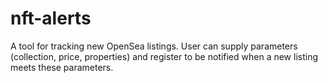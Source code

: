 # nft-alerts
A tool for tracking new OpenSea listings. User can supply parameters (collection, price, properties)  and register to be notified when a new listing meets these parameters. 
